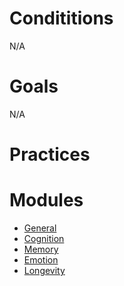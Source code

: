 # Condititions
N/A

# Goals
N/A

# Practices

# Modules
- [General](Modules/General/SkyHigh.md)
- [Cognition](Modules/Cognition/SkyHigh.md)
- [Memory](Modules/Memory/SkyHigh.md)
- [Emotion](Modules/Emotion/SkyHigh.md)
- [Longevity](Modules/Longevity/SkyHigh.md)